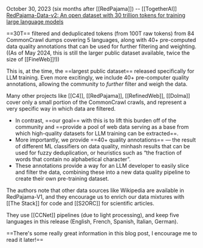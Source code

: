 October 30, 2023  (six months after [[RedPajama]]) -- [[TogetherAI]]
[RedPajama-Data-v2: An open dataset with 30 trillion tokens for training large language models](https://www.together.ai/blog/redpajama-data-v2)

==30T== filtered and deduplicated tokens (from 100T raw tokens) from 84 CommonCrawl dumps covering 5 languages, along with 40+ pre-computed data quality annotations that can be used for further filtering and weighting.
((As of May 2024, this is still the larger public dataset available, twice the size of [[FineWeb]]!))

This is, at the time, the ==largest public dataset== released specifically for LLM training. Even more excitingly, we include 40+ pre-computer quality annotations, allowing the community to *further* filter and weigh the data.

Many other projects like [[C4]], [[RedPajama]], [[RefinedWeb]], [[Dolma]] cover only a small portion of the CommonCrawl crawls, and represent a very specific way in which data are filtered.
- In contrast, ==our goal== with this is to lift this burden off of the community and ==provide a pool of web data serving as a base from which high-quality datasets for LLM training can be extracted==.
- More importantly, we provide ==40+ quality annotations== — the result of different ML classifiers on data quality, minhash results that can be used for fuzzy deduplication, or heuristics such as “the fraction of words that contain no alphabetical character”.
- These annotations provide a way for an LLM developer to easily slice and filter the data, combining these into a new data quality pipeline to create their own pre-training dataset.

The authors note that other data sources like Wikipedia are available in RedPajama-V1, and they encourage us to enrich our data mixtures with [[The Stack]] for code and [[S2ORC]] for scientific articles.

They use [[CCNet]] pipelines (due to light processing), and keep five languages in this release (English, French, Spanish, Italian, German).

==There's some really great information in this blog post, I encourage me to read it later!==